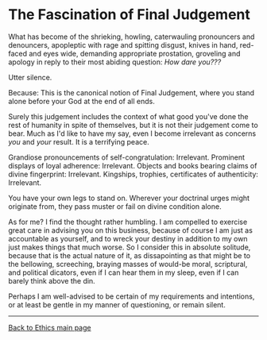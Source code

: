 # The Fascination of Final Judgement

What has become of the shrieking, howling, caterwauling pronouncers and denouncers, apopleptic with rage and spitting disgust, knives in hand, red-faced and eyes wide, demanding appropriate prostation, groveling and apology in reply to their most abiding question: *How dare you???*

Utter silence.

Because: This is the canonical notion of Final Judgement, where you stand alone before your God at the end of all ends.

Surely this judgement includes the context of what good you've done the rest of humanity in spite of themselves, but it is not their judgement come to bear. Much as I'd like to have my say, even I become irrelevant as concerns *you* and *your* result. It is a terrifying peace.

Grandiose pronouncements of self-congratulation: Irrelevant. Prominent displays of loyal adherence: Irrelevant. Objects and books bearing claims of divine fingerprint: Irrelevant. Kingships, trophies, certificates of authenticity: Irrelevant.

You have your own legs to stand on. Wherever your doctrinal urges might originate from, they pass muster or fail on divine condition alone.

As for me? I find the thought rather humbling. I am compelled to exercise great care in advising you on this business, because of course I am just as accountable as yourself, and to wreck your destiny in addition to my own just makes things that much worse. So I consider this in absolute solitude, because that is the actual nature of it, as dissapointing as that might be to the bellowing, screeching, braying masses of would-be moral, scriptural, and political dicators, even if I can hear them in my sleep, even if I can barely think above the din.

Perhaps I am well-advised to be certain of my requirements and intentions, or at least be gentle in my manner of questioning, or remain silent.

----

[Back to Ethics main page](./README.md)
